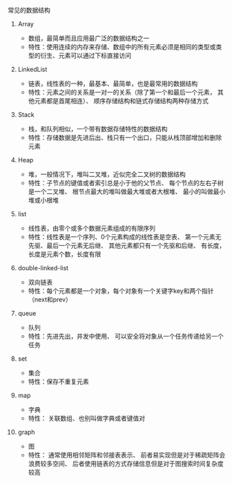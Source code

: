 常见的数据结构

1. Array
    * 数组，最简单而且应用最广泛的数据结构之一
    * 特性：使用连续的内存来存储、数组中的所有元素必须是相同的类型或类型的衍生、元素可以通过下标直接访问

2. LinkedList
    * 链表，线性表的一种，最基本、最简单，也是最常用的数据结构
    * 特性：元素之间的关系是一对一的关系（除了第一个和最后一个元素，
        其他元素都是首尾相连）、
        顺序存储结构和链式存储结构两种存储方式

3. Stack
    * 栈，和队列相似，一个带有数据存储特性的数据结构
    * 特性：存储数据是先进后出、栈只有一个出口，只能从栈顶部增加和删除元素

4. Heap
    * 堆，一般情况下，堆叫二叉堆，近似完全二叉树的数据结构
    * 特性：子节点的键值或者索引总是小于他的父节点、
        每个节点的左右子树是一个二叉堆、
        根节点最大的堆叫做最大堆或者大根堆、
        最小的叫做最小堆或小根堆

5. list
    * 线性表，由零个或多个数据元素组成的有限序列
    * 特性：线性表是一个序列、0个元素构成的线性表是空表、
        第一个元素无先驱、最后一个元素无后继、
        其他元素都只有一个先驱和后继、
        有长度，长度是元素个数，长度有限

6. double-linked-list
    * 双向链表
    * 特性：每个元素都是一个对象，每个对象有一个关键字key和两个指针（next和prev）

7. queue
    * 队列
    * 特性：先进先出，并发中使用、
        可以安全将对象从一个任务传递给另一个任务

8. set
    * 集合
    * 特性：保存不重复元素

9. map
    * 字典
    * 特性： 关联数组、也别叫做字典或者键值对

10. graph
    * 图
    * 特性： 通常使用相邻矩阵和邻接表表示、
        前者易实现但是对于稀疏矩阵会浪费较多空间、
        后者使用链表的方式存储信息但是对于图搜索时间复杂度较高
















